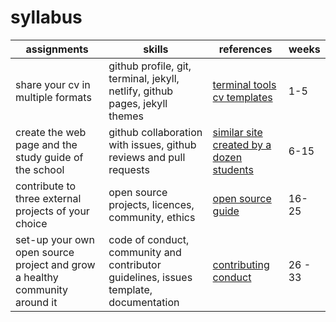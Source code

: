 # syllabus

| assignments | skills | references | weeks |
| -- | -- | -- | -- |
| share your cv in multiple formats | github profile, git, terminal, jekyll, netlify, github pages, jekyll themes | [terminal tools](https://github.com/epidrome/dokey) [cv templates](https://courses-ionio.github.io/projects/cv/) | 1-5 |
| create the web page and the study guide of the school | github collaboration with issues, github reviews and pull requests | [similar site created by a dozen students](https://github.com/ioniodi/sitegr/) | 6-15 |
| contribute to three external projects of your choice | open source projects, licences, community, ethics | [open source guide](https://github.com/github/opensource.guide) | 16-25 | 
| set-up your own open source project and grow a healthy community around it | code of conduct, community and contributor guidelines, issues template, documentation | [contributing](https://github.com/nayafia/contributing-template) [conduct](https://github.com/sindresorhus/conduct) | 26 - 33 |
